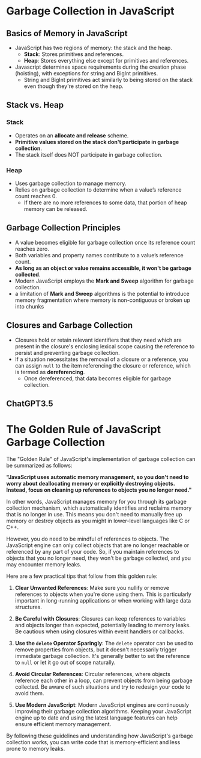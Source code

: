 # Garbage Collection in JavaScript

## Basics of Memory in JavaScript

- JavaScript has two regions of memory: the stack and the heap.
  - **Stack**: Stores primitives and references.
  - **Heap**: Stores everything else except for primitives and references.
- Javascript determines space requirements during the creation phase (hoisting), with exceptions for string and BigInt primitives.
  - String and BigInt primitives act similarly to being stored on the stack even though they're stored on the heap.

## Stack vs. Heap

### Stack

- Operates on an **allocate and release** scheme.
- **Primitive values stored on the stack don't participate in garbage collection**.
- The stack itself does NOT participate in garbage collection.

### Heap

- Uses garbage collection to manage memory.
- Relies on garbage collection to determine when a value’s reference count reaches 0.
  - If there are no more references to some data, that portion of heap memory can be released.

## Garbage Collection Principles

- A value becomes eligible for garbage collection once its reference count reaches zero.
- Both variables and property names contribute to a value’s reference count.
- **As long as an object or value remains accessible, it won't be garbage collected**.
- Modern JavaScript employs the **Mark and Sweep** algorithm for garbage collection.
- a limitation of **Mark and Sweep** algorithms is the potential to introduce memory fragmentation where memory is non-contiguous or broken up into chunks

## Closures and Garbage Collection

- Closures hold or retain relevant identifiers that they need which are present in the closure's enclosing lexical scope causing the reference to persist and preventing garbage collection.
- If a situation necessitates the removal of a closure or a reference, you can assign `null` to the item referencing the closure or reference, which is termed as **dereferencing**.
  - Once dereferenced, that data becomes eligible for garbage collection.

## ChatGPT3.5

# The Golden Rule of JavaScript Garbage Collection

The "Golden Rule" of JavaScript's implementation of garbage collection can be summarized as follows:

**"JavaScript uses automatic memory management, so you don't need to worry about deallocating memory or explicitly destroying objects. Instead, focus on cleaning up references to objects you no longer need."**

In other words, JavaScript manages memory for you through its garbage collection mechanism, which automatically identifies and reclaims memory that is no longer in use. This means you don't need to manually free up memory or destroy objects as you might in lower-level languages like C or C++.

However, you do need to be mindful of references to objects. The JavaScript engine can only collect objects that are no longer reachable or referenced by any part of your code. So, if you maintain references to objects that you no longer need, they won't be garbage collected, and you may encounter memory leaks.

Here are a few practical tips that follow from this golden rule:

1. **Clear Unwanted References**: Make sure you nullify or remove references to objects when you're done using them. This is particularly important in long-running applications or when working with large data structures.

2. **Be Careful with Closures**: Closures can keep references to variables and objects longer than expected, potentially leading to memory leaks. Be cautious when using closures within event handlers or callbacks.

3. **Use the `delete` Operator Sparingly**: The `delete` operator can be used to remove properties from objects, but it doesn't necessarily trigger immediate garbage collection. It's generally better to set the reference to `null` or let it go out of scope naturally.

4. **Avoid Circular References**: Circular references, where objects reference each other in a loop, can prevent objects from being garbage collected. Be aware of such situations and try to redesign your code to avoid them.

5. **Use Modern JavaScript**: Modern JavaScript engines are continuously improving their garbage collection algorithms. Keeping your JavaScript engine up to date and using the latest language features can help ensure efficient memory management.

By following these guidelines and understanding how JavaScript's garbage collection works, you can write code that is memory-efficient and less prone to memory leaks.

